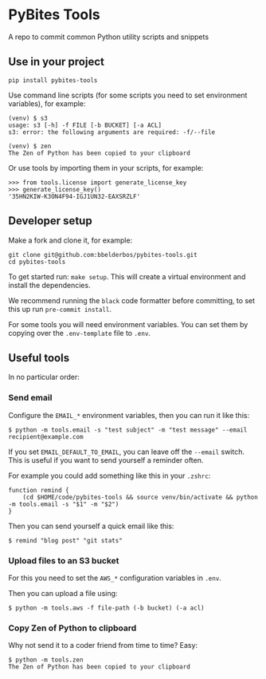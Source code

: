# PyBites Tools

A repo to commit common Python utility scripts and snippets

## Use in your project

```
pip install pybites-tools
```

Use command line scripts (for some scripts you need to set environment variables), for example:

```
(venv) $ s3
usage: s3 [-h] -f FILE [-b BUCKET] [-a ACL]
s3: error: the following arguments are required: -f/--file

(venv) $ zen
The Zen of Python has been copied to your clipboard
```

Or use tools by importing them in your scripts, for example:

```
>>> from tools.license import generate_license_key
>>> generate_license_key()
'35HN2KIW-K3ON4F94-IGJ1UN32-EAXSRZLF'
```

## Developer setup

Make a fork and clone it, for example:

```
git clone git@github.com:bbelderbos/pybites-tools.git
cd pybites-tools
```

To get started run: `make setup`. This will create a virtual environment and install the dependencies.

We recommend running the `black` code formatter before committing, to set this up run `pre-commit install`.

For some tools you will need environment variables. You can set them by copying over the `.env-template` file to `.env`.

## Useful tools

In no particular order:

### Send email

Configure the `EMAIL_*` environment variables, then you can run it like this:

```
$ python -m tools.email -s "test subject" -m "test message" --email recipient@example.com
```

If you set `EMAIL_DEFAULT_TO_EMAIL`, you can leave off the `--email` switch. This is useful if you want to send yourself a reminder often.

For example you could add something like this in your `.zshrc`:

```
function remind {
    (cd $HOME/code/pybites-tools && source venv/bin/activate && python -m tools.email -s "$1" -m "$2")
}
```

Then you can send yourself a quick email like this:

```
$ remind "blog post" "git stats"
```

### Upload files to an S3 bucket

For this you need to set the `AWS_*` configuration variables in `.env`.

Then you can upload a file using:

```
$ python -m tools.aws -f file-path (-b bucket) (-a acl)
```

### Copy Zen of Python to clipboard

Why not send it to a coder friend from time to time? Easy:

```
$ python -m tools.zen
The Zen of Python has been copied to your clipboard
```
